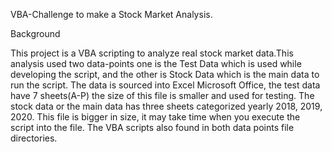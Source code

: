 VBA-Challenge to make a Stock Market Analysis.

Background

This project is a VBA scripting to analyze real stock market data.This analysis used two data-points one is the Test Data which is used while developing the script, and the other is Stock Data which is the main data to run the script. The data is sourced into Excel Microsoft Office, the test data have 7 sheets(A-P) the size of this file is smaller and used for testing. The stock data or the main data has three sheets categorized yearly 2018, 2019, 2020. This file is bigger in size, it may take time when you execute the script into the file. The VBA scripts also found in both data points file directories.
